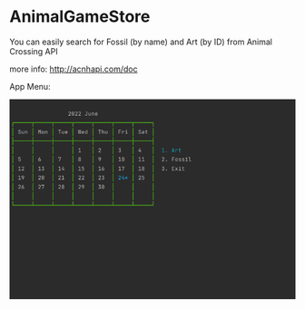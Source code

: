 # AnimalGameStore

You can easily search for Fossil (by name) and Art (by ID) from Animal Crossing API

more info: http://acnhapi.com/doc

App Menu:

![](https://github.com/vahidkianfar/AnimalGameStore/blob/master/AnimalGameStore/Gif/AnimalGameStore.gif)
